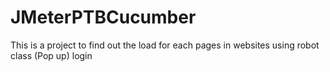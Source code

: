 # JMeterPTBCucumber
This is a project to find out the load for each pages in websites using robot class (Pop up) login
